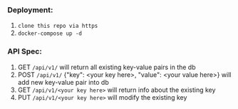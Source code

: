 ### Deployment:
1) ``clone this repo via https``
2) ``docker-compose up -d``

### API Spec:
1) GET `/api/v1/` will return all existing key-value pairs in the db
2) POST `/api/v1/` {"key": \<your key here\>, "value": \<your value here\>} will add new key-value pair into db
3) GET `/api/v1/<your key here>` will return info about the existing key
4) PUT `/api/v1/<your key here>` will modify the existing key